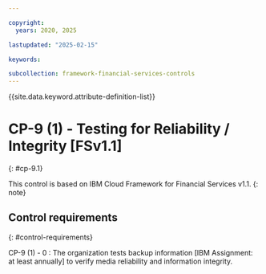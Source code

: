 ```yaml
---

copyright:
  years: 2020, 2025

lastupdated: "2025-02-15"

keywords:

subcollection: framework-financial-services-controls
---
```


{{site.data.keyword.attribute-definition-list}}

               
# CP-9 (1) - Testing for Reliability / Integrity [FSv1.1]
{: #cp-9.1}

This control is based on IBM Cloud Framework for Financial Services v1.1.
{: note}


## Control requirements
{: #control-requirements}

CP-9 (1) - 0
    : The organization tests backup information [IBM Assignment: at least annually] to verify media reliability and information integrity.






